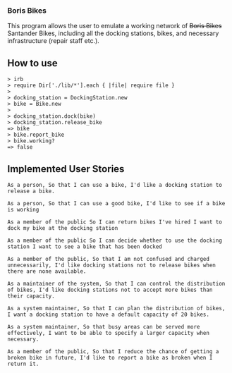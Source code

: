 ### Boris Bikes

This program allows the user to emulate a working network of ~~Boris Bikes~~ Santander Bikes, including all the docking stations, bikes, and necessary infrastructure (repair staff etc.).

## How to use
```
> irb
> require Dir['./lib/*'].each { |file| require file }
>
> docking_station = DockingStation.new
> bike = Bike.new
> 
> docking_station.dock(bike)
> docking_station.release_bike
=> bike
> bike.report_bike
> bike.working?
=> false
```

## Implemented User Stories

`As a person,
So that I can use a bike,
I'd like a docking station to release a bike.`

`As a person,
So that I can use a good bike,
I'd like to see if a bike is working`

`As a member of the public
So I can return bikes I've hired
I want to dock my bike at the docking station`

`As a member of the public
So I can decide whether to use the docking station
I want to see a bike that has been docked`

`As a member of the public,
So that I am not confused and charged unnecessarily,
I'd like docking stations not to release bikes when there are none available.`

`As a maintainer of the system,
So that I can control the distribution of bikes,
I'd like docking stations not to accept more bikes than their capacity.`

`As a system maintainer,
So that I can plan the distribution of bikes,
I want a docking station to have a default capacity of 20 bikes.`

`As a system maintainer,
So that busy areas can be served more effectively,
I want to be able to specify a larger capacity when necessary.`

`As a member of the public,
So that I reduce the chance of getting a broken bike in future,
I'd like to report a bike as broken when I return it.`
